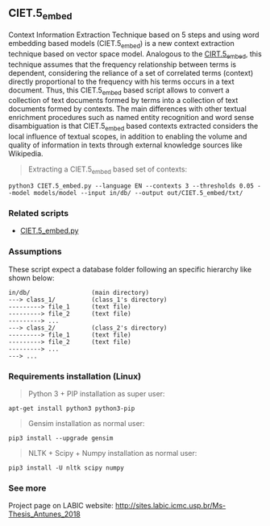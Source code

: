 ## CIET.5<sub>embed</sub>
Context Information Extraction Technique based on 5 steps and using word embedding based models (CIET.5<sub>embed</sub>) is a new context extraction technique based on vector space model. Analogous to the [CIRT.5<sub>embed</sub>](https://github.com/joao8tunes/CIRT.5_embed), this technique assumes that the frequency relationship between terms is dependent, considering the reliance of a set of correlated terms (context) directly proportional to the frequency with his terms occurs in a text document. Thus, this CIET.5<sub>embed</sub> based script allows to convert a collection of text documents formed by terms into a collection of text documents formed by contexts. The main differences with other textual enrichment procedures such as named entity recognition and word sense disambiguation is that CIET.5<sub>embed</sub> based contexts extracted considers the local influence of textual scopes, in addition to enabling the volume and quality of information in texts through external knowledge sources like Wikipedia.
> Extracting a CIET.5<sub>embed</sub> based set of contexts:
```
python3 CIET.5_embed.py --language EN --contexts 3 --thresholds 0.05 --model models/model --input in/db/ --output out/CIET.5_embed/txt/
```


### Related scripts
* [CIET.5_embed.py](https://github.com/joao8tunes/CIET.5_embed/blob/master/CIET.5_embed.py)


### Assumptions
These script expect a database folder following an specific hierarchy like shown below:
```
in/db/                 (main directory)
---> class_1/          (class_1's directory)
---------> file_1      (text file)
---------> file_2      (text file)
---------> ...
---> class_2/          (class_2's directory)
---------> file_1      (text file)
---------> file_2      (text file)
---------> ...
---> ...
```


### Requirements installation (Linux)
> Python 3 + PIP installation as super user:
```
apt-get install python3 python3-pip
```
> Gensim installation as normal user:
```
pip3 install --upgrade gensim
```
> NLTK + Scipy + Numpy installation as normal user:
```
pip3 install -U nltk scipy numpy
```


### See more
Project page on LABIC website: http://sites.labic.icmc.usp.br/Ms-Thesis_Antunes_2018